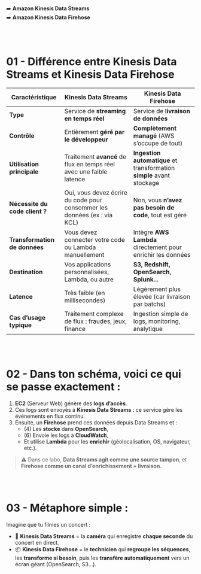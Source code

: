 ➡️ **Amazon Kinesis Data Streams**  
➡️ **Amazon Kinesis Data Firehose**

<br/>
<br/>

# 01 - Différence entre Kinesis Data Streams et Kinesis Data Firehose

| Caractéristique | **Kinesis Data Streams** | **Kinesis Data Firehose** |
|--------------------|--------------------------|----------------------------|
| **Type** | Service de **streaming en temps réel** | Service de **livraison de données** |
| **Contrôle** | Entièrement **géré par le développeur** | **Complètement managé** (AWS s’occupe de tout) |
| **Utilisation principale** | Traitement **avancé** de flux en temps réel avec une faible latence | **Ingestion automatique** et transformation **simple** avant stockage |
| **Nécessite du code client ?** | Oui, vous devez écrire du code pour consommer les données (ex : via KCL) | Non, vous **n’avez pas besoin de code**, tout est géré |
| **Transformation de données** | Vous devez connecter votre code ou Lambda manuellement | Intègre **AWS Lambda** directement pour enrichir les données |
| **Destination** | Vos applications personnalisées, Lambda, ou autre | **S3, Redshift, OpenSearch, Splunk...** |
| **Latence** | Très faible (en millisecondes) | Légèrement plus élevée (car livraison par batchs) |
| **Cas d’usage typique** | Traitement complexe de flux : fraudes, jeux, finance | Ingestion simple de logs, monitoring, analytique |

<br/>
<br/>

# 02 - Dans ton **schéma**, voici ce qui se passe exactement :

1. **EC2** (Serveur Web) génère des **logs d’accès**.
2. Ces logs sont envoyés à **Kinesis Data Streams** : ce service gère les événements en flux continu.
3. Ensuite, un **Firehose** prend ces données depuis Data Streams et :
   - (4) Les **stocke** dans **OpenSearch**,
   - (6) Envoie les logs à **CloudWatch**,
   - Et utilise **Lambda** pour les **enrichir** (géolocalisation, OS, navigateur, etc.).

> ⚠️ Dans ce labo, **Data Streams agit comme une source tampon**, et **Firehose comme un canal d’enrichissement + livraison**.

<br/>
<br/>

# 03 - Métaphore simple :

Imagine que tu filmes un concert :

- 🎥 **Kinesis Data Streams** = la **caméra** qui enregistre **chaque seconde** du concert en direct.
- 📦 **Kinesis Data Firehose** = le **technicien** qui **regroupe les séquences**, les **transforme si besoin**, puis les **transfère automatiquement** vers un écran géant (OpenSearch, S3…).

